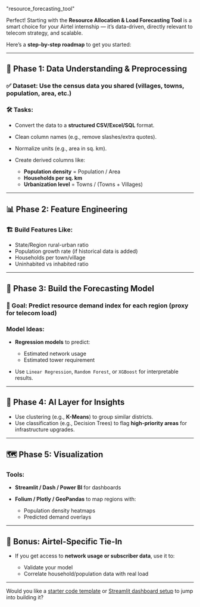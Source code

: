 "resource_forecasting_tool" 

Perfect! Starting with the **Resource Allocation & Load Forecasting Tool** is a smart choice for your Airtel internship — it’s data-driven, directly relevant to telecom strategy, and scalable.

Here’s a **step-by-step roadmap** to get you started:

---

## 🔧 Phase 1: Data Understanding & Preprocessing

### ✅ Dataset: Use the census data you shared (villages, towns, population, area, etc.)

### 🛠️ Tasks:

* Convert the data to a **structured CSV/Excel/SQL** format.
* Clean column names (e.g., remove slashes/extra quotes).
* Normalize units (e.g., area in sq. km).
* Create derived columns like:

  * **Population density** = Population / Area
  * **Households per sq. km**
  * **Urbanization level** = Towns / (Towns + Villages)

---

## 📊 Phase 2: Feature Engineering

### 🏗️ Build Features Like:

* State/Region rural-urban ratio
* Population growth rate (if historical data is added)
* Households per town/village
* Uninhabited vs inhabited ratio

---

## 🤖 Phase 3: Build the Forecasting Model

### 🎯 Goal: Predict **resource demand index** for each region (proxy for telecom load)

### Model Ideas:

* **Regression models** to predict:

  * Estimated network usage
  * Estimated tower requirement
* Use `Linear Regression`, `Random Forest`, or `XGBoost` for interpretable results.

---

## 🧠 Phase 4: AI Layer for Insights

* Use clustering (e.g., **K-Means**) to group similar districts.
* Use classification (e.g., Decision Trees) to flag **high-priority areas** for infrastructure upgrades.

---

## 🗺️ Phase 5: Visualization

### Tools:

* **Streamlit / Dash / Power BI** for dashboards
* **Folium / Plotly / GeoPandas** to map regions with:

  * Population density heatmaps
  * Predicted demand overlays

---

## 🚀 Bonus: Airtel-Specific Tie-In

* If you get access to **network usage or subscriber data**, use it to:

  * Validate your model
  * Correlate household/population data with real load

---

Would you like a [starter code template](f) or [Streamlit dashboard setup](f) to jump into building it?
